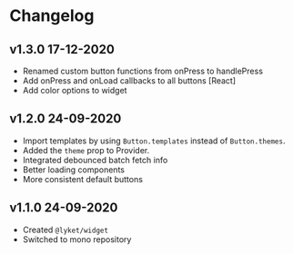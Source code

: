# Changelog

## v1.3.0 17-12-2020

- Renamed custom button functions from onPress to handlePress
- Add onPress and onLoad callbacks to all buttons [React]
- Add color options to widget

## v1.2.0 24-09-2020

- Import templates by using `Button.templates` instead of `Button.themes`.
- Added the `theme` prop to Provider.
- Integrated debounced batch fetch info
- Better loading components
- More consistent default buttons

## v1.1.0 24-09-2020

- Created `@lyket/widget`
- Switched to mono repository
